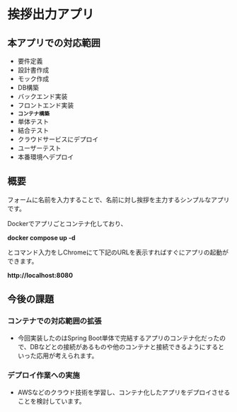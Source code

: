 # 挨拶出力アプリ

## 本アプリでの対応範囲
- 要件定義
- 設計書作成
- モック作成
- DB構築
- バックエンド実装
- フロントエンド実装
- **`コンテナ構築`**
- 単体テスト
- 結合テスト
- クラウドサービスにデプロイ
- ユーザーテスト
- 本番環境へデプロイ

## 概要
フォームに名前を入力することで、名前に対し挨拶を主力するシンプルなアプリです。

Dockerでアプリごとコンテナ化しており、

**docker compose up -d**

とコマンド入力をしChromeにて下記のURLを表示すればすぐにアプリの起動ができます。

**http://localhost:8080**

## 今後の課題
### コンテナでの対応範囲の拡張
- 今回実装したのはSpring Boot単体で完結するアプリのコンテナ化だったので、DBなどとの接続があるものや他のコンテナと接続できるようにするといった応用が考えられます。

### デプロイ作業への実施
- AWSなどのクラウド技術を学習し、コンテナ化したアプリをデプロイさせることを検討しています。